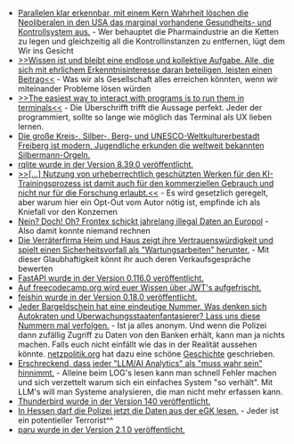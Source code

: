 * [Parallelen klar erkennbar, mit einem Kern Wahrheit löschen die Neoliberalen in den USA das marginal vorhandene Gesundheits- und Kontrollsystem aus.](https://www.deutschlandfunk.de/usa-gesundheitspolitik-maha-kennedy-trump-verschwoerungstheorien-impfgegner-100.html) - Wer behauptet die Pharmaindustrie an die Ketten zu legen und gleichzeitig all die Kontrollinstanzen zu entfernen, lügt dem Wir ins Gesicht
* [>>Wissen ist und bleibt eine endlose und kollektive Aufgabe. Alle, die sich mit ehrlichem Erkenntnisinteresse daran beteiligen, leisten einen Beitrag<<](https://netzpolitik.org/2025/recherche-der-frankfurter-allgemeinen-sonntagszeitung-wie-hunderte-entdeckte-fehler-in-der-wikipedia-ihre-glaubwuerdigkeit-staerken/) - Was wir als Gesellschaft alles erreichen könnten, wenn wir miteinander Probleme lösen würden
* [>>The easiest way to interact with programs is to run them in terminals<<](https://utcc.utoronto.ca/~cks/space/blog/sysadmin/TerminalsForEasyInteraction) - Die Überschrifft trifft die Aussage perfekt. Jeder der programmiert, sollte so lange wie möglich das Terminal als UX lieben lernen.
* [Die große Kreis-, Silber-, Berg- und UNESCO-Weltkulturerbestadt Freiberg ist modern, Jugendliche erkunden die weltweit bekannten Silbermann-Orgeln.](https://www.mdr.de/video/mdr-videos/a/video-937270.html)
* [rqlite wurde in der Version 8.39.0 veröffentlicht.](https://github.com/rqlite/rqlite/releases/tag/v8.39.0)
* [>>[...] Nutzung von urheberrechtlich geschützten Werken für den KI-Trainingsprozess ist damit auch für den kommerziellen Gebrauch und nicht nur für die Forschung erlaubt.<<](https://netzpolitik.org/2025/us-urheberrecht-ki-darf-weiter-buecher-lesen/) - Es wird gesetzlich geregelt, aber warum hier ein Opt-Out vom Autor nötig ist, empfinde ich als Kniefall vor den Konzernen
* [Nein? Doch! Oh? Frontex schickt jahrelang illegal Daten an Europol](https://netzpolitik.org/2025/gefluechtete-und-aktivistinnen-frontex-schickte-jahrelang-unrechtmaessig-daten-an-europol/) - Also damit konnte niemand rechnen
* [Die Verräterfirma Heim und Haus zeigt ihre Vertrauenswürdigkeit und spielt einen Sicherheitsvorfall als "Wartungsarbeiten" herunter.](https://www.borncity.com/blog/2025/07/07/sicherheitsvorfall-bei-heim-haus/) - Mit dieser Glaubhaftigkeit könnt ihr auch deren Verkaufsgespräche bewerten
* [FastAPI wurde in der Version 0.116.0 veröffentlicht.](https://github.com/fastapi/fastapi/releases/tag/0.116.0)
* [Auf freecodecamp.org wird euer Wissen über JWT's aufgefrischt.](https://www.freecodecamp.org/news/what-are-json-web-tokens-jwt/)
* [feishin wurde in der Version 0.18.0 veröffentlicht.](https://github.com/jeffvli/feishin/releases/tag/v0.18.0)
* [Jeder Bargeldschein hat eine eindeutige Nummer. Was denken sich Autokraten und Überwachungsstaatenfantasierer? Lass uns diese Nummern mal verfolgen.](https://netzpolitik.org/2025/bargeld-tracking-du-hast-ueberwachungsinstrumente-im-portemonnaie/) - Ist ja alles anonym. Und wenn die Polizei dann zufällig Zugriff zu Daten von den Banken erhält, kann man ja nichts machen. Falls euch nicht einfällt wie das in der Realität aussehen könnte. [netzpolitik.org](https://netzpolitik.org) hat dazu eine schöne [Geschichte](https://netzpolitik.org/2025/reise-eines-zwannis-diese-geraete-tracken-deine-geldscheine/) geschrieben.
* [Erschreckend, dass jeder "LLM/AI Analytics" als "muss wahr sein" hinnimmt.](https://www.freecodecamp.org/news/the-rise-of-ai-analytics-and-what-it-means-for-industries/) - Alleine beim LOG's lesen kann man schnell Fehler machen und sich verzettelt warum sich ein einfaches System "so verhält". Mit LLM's will man Systeme analysieren, die man nicht mehr erfassen kann.
* [Thunderbird wurde in der Version 140 veröffentlicht.](https://lwn.net/Articles/1029175/)
* [In Hessen darf die Polizei jetzt die Daten aus der eGK lesen.](https://netzpolitik.org/2025/hessen-polizei-ueberprueft-1-600-psychisch-erkrankte-menschen/) - Jeder ist ein potentieller Terrorist^^
* [paru wurde in der Version 2.1.0 veröffentlicht.](https://github.com/Morganamilo/paru/releases/tag/v2.1.0)
